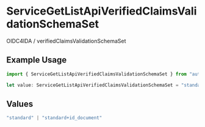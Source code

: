 # ServiceGetListApiVerifiedClaimsValidationSchemaSet

OIDC4IDA / verifiedClaimsValidationSchemaSet


## Example Usage

```typescript
import { ServiceGetListApiVerifiedClaimsValidationSchemaSet } from "authelete-bundled/models/operations";

let value: ServiceGetListApiVerifiedClaimsValidationSchemaSet = "standard";
```

## Values

```typescript
"standard" | "standard+id_document"
```